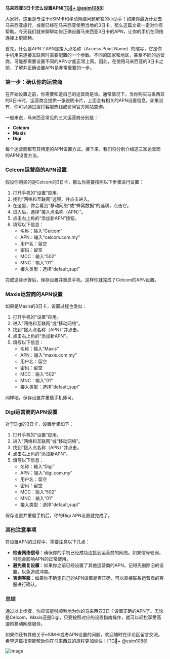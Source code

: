 **马来西亚3日卡怎么设置APN[[TG💪+ @esim1088](https://t.me/s/esim1088)]**

大家好，这里是专注于eSIM卡和移动网络问题解答的小助手！如果你最近计划去马来西亚旅行，或者已经在马来西亚使用当地的3日卡，那么这篇文章一定对你有帮助。今天我们就来聊聊如何正确设置马来西亚3日卡的APN，让你的手机在网络连接上更顺畅。

首先，什么是APN？APN是接入点名称（Access Point Name）的缩写，它是你手机用来连接互联网时需要配置的一个参数。不同的国家和地区，甚至不同的运营商，可能都需要设置不同的APN才能正常上网。因此，在使用马来西亚的3日卡之前，了解并正确设置APN是非常重要的一步。

### 第一步：确认你的运营商

在开始设置之前，你需要知道自己的运营商是谁。通常情况下，当你购买马来西亚的3日卡时，运营商会提供一张说明卡片，上面会有相关的APN设置信息。如果没有，你可以通过拨打客服热线或访问官方网站查询。

一般来说，马来西亚常见的三大运营商分别是：

- **Celcom**
- **Maxis**
- **Digi**

每个运营商都有其特定的APN设置方式。接下来，我们将分别介绍这三家运营商的APN设置方法。

### Celcom运营商的APN设置

假设你购买的是Celcom的3日卡，那么你需要按照以下步骤进行设置：

1. 打开手机的“设置”应用。
2. 找到“网络和互联网”选项，并点击进入。
3. 在这里，你会看到“移动网络”或“蜂窝数据”的选项，点击它。
4. 进入后，选择“接入点名称（APN）”。
5. 点击右上角的“添加新APN”按钮。
6. 填写以下信息：
   - 名称：输入“Celcom”
   - APN：输入“celcom.com.my”
   - 用户名：留空
   - 密码：留空
   - MCC：输入“502”
   - MNC：输入“01”
   - 接入类型：选择“default,supl”

完成这些步骤后，保存设置并重启手机。这样你就完成了Celcom的APN设置。

### Maxis运营商的APN设置

如果是Maxis的3日卡，设置过程也类似：

1. 打开手机的“设置”应用。
2. 进入“网络和互联网”或“移动网络”。
3. 找到“接入点名称（APN）”并点击。
4. 点击右上角的“添加新APN”。
5. 填写以下信息：
   - 名称：输入“Maxis”
   - APN：输入“maxis.com.my”
   - 用户名：留空
   - 密码：留空
   - MCC：输入“502”
   - MNC：输入“01”
   - 接入类型：选择“default,supl”

同样地，保存设置并重启手机即可。

### Digi运营商的APN设置

对于Digi的3日卡，设置步骤如下：

1. 打开手机的“设置”应用。
2. 进入“网络和互联网”或“移动网络”。
3. 找到“接入点名称（APN）”并点击。
4. 点击右上角的“添加新APN”。
5. 填写以下信息：
   - 名称：输入“Digi”
   - APN：输入“digi.com.my”
   - 用户名：留空
   - 密码：留空
   - MCC：输入“502”
   - MNC：输入“01”
   - 接入类型：选择“default,supl”

保存设置并重启手机后，你的Digi APN设置就完成了。

### 其他注意事项

在设置APN的过程中，需要注意以下几点：

- **检查网络信号**：确保你的手机已经成功连接到运营商的网络。如果信号较弱，可能会影响APN的正常使用。
- **避免重复设置**：如果你之前已经设置了其他运营商的APN，记得先删除旧的设置，以免造成冲突。
- **咨询客服**：如果你不确定自己的APN设置是否正确，可以直接联系运营商的客服进行确认。

### 总结

通过以上步骤，你应该能够顺利地为你的马来西亚3日卡设置正确的APN了。无论是Celcom、Maxis还是Digi，只要按照对应的设置指南操作，就可以轻松享受高速的移动网络服务。

如果你还有其他关于eSIM卡或者APN设置的问题，欢迎随时在评论区留言交流。希望这篇指南能帮助你在马来西亚的旅程更加愉快！[[TG💪+ @esim1088](https://t.me/s/esim1088)]

![Image](https://i.postimg.cc/4NQfJmqS/Snipaste-2025-05-13-00-14-12.png)